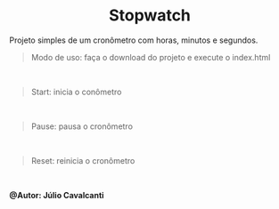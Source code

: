 <h1 align="center">Stopwatch</h1>

 Projeto simples de um cronômetro com horas, minutos e segundos. 
 
> Modo de uso: faça o download do projeto e execute o index.html
<br>

> Start: inicia o conômetro
 <br>

> Pause: pausa o cronômetro
 <br>

> Reset: reinicia o cronômetro
 <br>

 <b>@Autor: Júlio Cavalcanti</b>